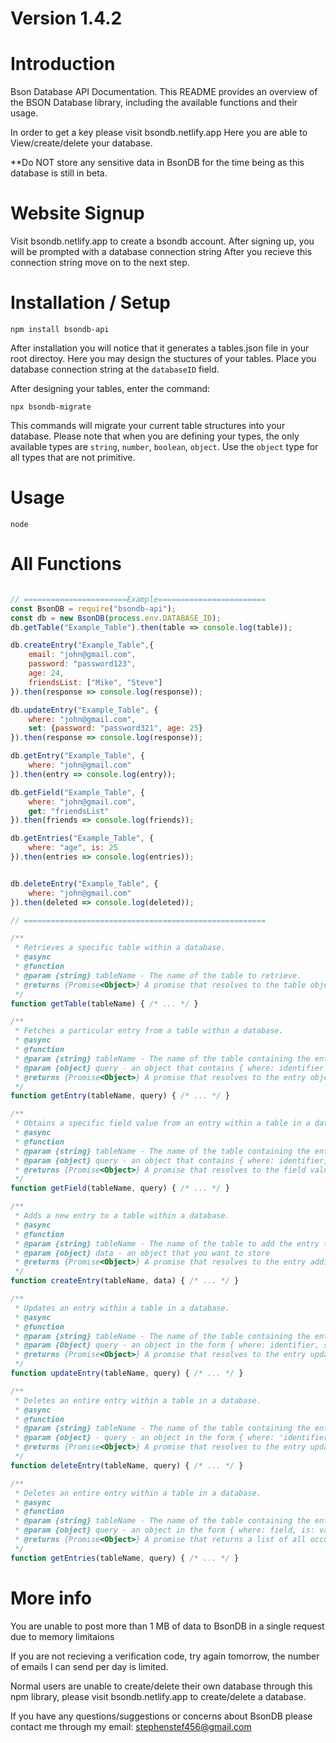 # Version 1.4.2

# Introduction

Bson Database API Documentation.
This README provides an overview of the BSON Database library, 
including the available functions and their usage. 

In order to get a key please visit bsondb.netlify.app
Here you are able to View/create/delete your database.

**Do NOT store any sensitive data in BsonDB for the time being
as this database is still in beta.

# Website Signup

Visit bsondb.netlify.app to create a bsondb account.
After signing up, you will be prompted with a database connection string
After you recieve this connection string move on to the next step.

# Installation / Setup

`npm install bsondb-api`

After installation you will notice that it generates a tables.json
file in your root directoy. Here you may design the stuctures of your
tables. Place you database connection string at the `databaseID` field.

After designing your tables, enter the command:

`npx bsondb-migrate`

This commands will migrate your current table structures into your database.
Please note that when you are defining your types, the only available types
are `string`, `number`, `boolean`, `object`. Use the `object` type for all
types that are not primitive.

# Usage

`node`

# All Functions

```js

// =======================Example========================
const BsonDB = require("bsondb-api");
const db = new BsonDB(process.env.DATABASE_ID);
db.getTable("Example_Table").then(table => console.log(table));

db.createEntry("Example_Table",{
    email: "john@gmail.com",
    password: "password123",
    age: 24,
    friendsList: ["Mike", "Steve"]
}).then(response => console.log(response));

db.updateEntry("Example_Table", {
    where: "john@gmail.com",
    set: {password: "password321", age: 25}
}).then(response => console.log(response));

db.getEntry("Example_Table", {
    where: "john@gmail.com"
}).then(entry => console.log(entry));

db.getField("Example_Table", {
    where: "john@gmail.com",
    get: "friendsList"
}).then(friends => console.log(friends));

db.getEntries("Example_Table", {
    where: "age", is: 25
}).then(entries => console.log(entries));


db.deleteEntry("Example_Table", {
    where: "john@gmail.com"
}).then(deleted => console.log(deleted));

// ======================================================

/**
 * Retrieves a specific table within a database.
 * @async
 * @function
 * @param {string} tableName - The name of the table to retrieve.
 * @returns {Promise<Object>} A promise that resolves to the table object or An error object on fail.
 */
function getTable(tableName) { /* ... */ }

/**
 * Fetches a particular entry from a table within a database.
 * @async
 * @function
 * @param {string} tableName - The name of the table containing the entry.
 * @param {object} query - an object that contains { where: identifier }
 * @returns {Promise<Object>} A promise that resolves to the entry object or an error object.
 */
function getEntry(tableName, query) { /* ... */ }

/**
 * Obtains a specific field value from an entry within a table in a database.
 * @async
 * @function
 * @param {string} tableName - The name of the table containing the entry.
 * @param {object} query - an object that contains { where: identifier, get: field }
 * @returns {Promise<Object>} A promise that resolves to the field value or an error object.
 */
function getField(tableName, query) { /* ... */ }

/**
 * Adds a new entry to a table within a database.
 * @async
 * @function
 * @param {string} tableName - The name of the table to add the entry to.
 * @param {object} data - an object that you want to store 
 * @returns {Promise<Object>} A promise that resolves to the entry addition result or an error object.
 */
function createEntry(tableName, data) { /* ... */ }

/**
 * Updates an entry within a table in a database.
 * @async
 * @function
 * @param {string} tableName - The name of the table containing the entry.
 * @param {Object} query - an object in the form { where: identifier, set: { field: value } }
 * @returns {Promise<Object>} A promise that resolves to the entry update result or an error object.
 */
function updateEntry(tableName, query) { /* ... */ }

/**
 * Deletes an entire entry within a table in a database.
 * @async
 * @function
 * @param {string} tableName - The name of the table containing the entry.
 * @param {object} - query - an object in the form { where: 'identifier' }
 * @returns {Promise<Object>} A promise that resolves to the entry update result or an erro object.
 */
function deleteEntry(tableName, query) { /* ... */ }

/**
 * Deletes an entire entry within a table in a database.
 * @async
 * @function
 * @param {string} tableName - The name of the table containing the entry.
 * @param {object} query - an object in the form { where: field, is: value }
 * @returns {Promise<Object>} A promise that returns a list of all occurances of the key value pair in that table or an error obect.
 */
function getEntries(tableName, query) { /* ... */ }
```

# More info
You are unable to post more than 1 MB of data to BsonDB in a single request due
to memory limitaions

If you are not recieving a verification code, try again tomorrow, the number of
emails I can send per day is limited.

Normal users are unable to create/delete their own database through this npm 
library, please visit bsondb.netlify.app to create/delete a database.

If you have any questions/suggestions or concerns about BsonDB please contact me
through my email: stephenstef456@gmail.com


